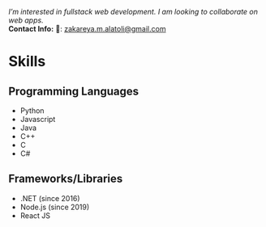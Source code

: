 
*I’m interested in fullstack web development. I am looking to collaborate on web apps.*
<br><b>Contact Info:</b>
📧: zakareya.m.alatoli@gmail.com

# Skills
## Programming Languages
- Python 
- Javascript 
- Java 
- C++ 
- C 
- C#
## Frameworks/Libraries
- .NET (since 2016)
- Node.js (since 2019)
- React JS

<!---
ZakareyaAlatoli/ZakareyaAlatoli is a ✨ special ✨ repository because its `README.md` (this file) appears on your GitHub profile.
You can click the Preview link to take a look at your changes.
--->
